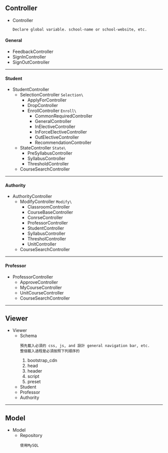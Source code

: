 ## Controller
* Controller
   ```
   Declare global variable. school-name or school-website, etc.
   ```
#### General
   - FeedbackController
   - SignInController
   - SignOutController
---
#### Student
   - StudentController
      + SelectionController  `Selection\`
         * ApplyForController
         * DropController
         * EnrollController  `Enroll\`
            - CommonRequiredController
            - GeneralController
            - InElectiveController
            - InForceElectiveController
            - OutElectiveController
            - RecommendationController
      + StateController  `State\`
         * PreSyllabusController
         * SyllabusController
         * ThresholdController
      + CourseSearchController
---
#### Authority
   - AuthorityController
      + ModifyController  `Modify\`
         * ClassroomController
         * CourseBaseController
         * ConrseController
         * ProfessorController
         * StudentController
         * SyllabusController
         * ThresholController
         * UnitController
      + CourseSearchController
---
#### Professor
   - ProfessorController
      + ApproveController
      + MyCourseController
      + UnitCourseController
      + CourseSearchController
---
## Viewer
* Viewer
   - Schema
      ```
      預先載入必須的 css, js, and 設計 general navigation bar, etc.
      整個載入過程是必須按照下列順序的
      ```
      1. bootstrap_cdn
      1. head
      1. header
      1. script
      1. preset
   - Student
   - Professor
   - Authority
---
## Model
* Model
   - Repository
      ```
      使用MySQL
      ```
